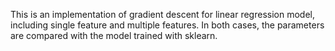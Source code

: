 This is an implementation of gradient descent for linear regression model, including single feature and multiple features. In both cases, the parameters are compared with the model trained with sklearn.

